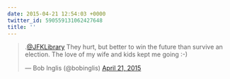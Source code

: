 ```yaml
---
date: 2015-04-21 12:54:03 +0000
twitter_id: 590559131062427648
title: ''
---
```


<blockquote class="twitter-tweet"><p lang="en" dir="ltr">.<a href="https://twitter.com/JFKLibrary?ref_src=twsrc%5Etfw">@JFKLibrary</a> They hurt, but better to win the future than survive an election. The love of my wife and kids kept me going :-)</p>&mdash; Bob Inglis (@bobinglis) <a href="https://twitter.com/bobinglis/status/590556326985609216?ref_src=twsrc%5Etfw">April 21, 2015</a></blockquote>
<script async src="https://platform.twitter.com/widgets.js" charset="utf-8"></script>
